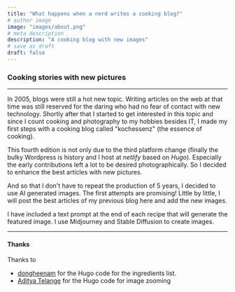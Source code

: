 ```yaml
---
title: "What happens when a nerd writes a cooking blog?"
# author image
image: "images/about.png"
# meta description
description: "A cooking blog with new images"
# save as draft
draft: false
---
```


### Cooking stories with new pictures
---

<!--more-->

In 2005, blogs were still a hot new topic. Writing articles on the web at that time was still reserved for the daring who had no fear of contact with new technology. Shortly after that I started to get interested in this topic and since I count cooking and photography to my hobbies besides IT, I made my first steps with a cooking blog called "kochessenz" (the essence of cooking).

This fourth edition is not only due to the third platform change (finally the bulky Wordpress is history and I host at *netlify* based on *Hugo*). Especially the early contributions left a lot to be desired photographically. So I decided to enhance the best articles with new pictures.

And so that I don't have to repeat the production of 5 years, I decided to use AI generated images. The first attempts are promising! Little by little, I will post the best articles of my previous blog here and add the new images.

I have included a text prompt at the end of each recipe that will generate the featured image. I use Midjourney and Stable Diffusion to create images.

---

#### Thanks

Thanks to 
* [dongheenam](https://dongheenam.info/posts/grouping-a-list-by-first-letter-in-hugo/) for the Hugo code for the ingredients list.
* [Aditya Telange](https://adityatelange.in/blog/hugo-image-zoom-in/) for the Hugo code for image zooming